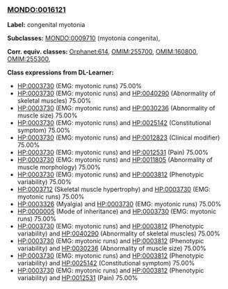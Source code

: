 
### [MONDO:0016121](http://purl.obolibrary.org/obo/MONDO_0016121)
**Label:** congenital myotonia

**Subclasses:** [MONDO:0009710](http://purl.obolibrary.org/obo/MONDO_0009710) (myotonia congenita), 

**Corr. equiv. classes:** [Orphanet:614](http://www.orpha.net/ORDO/Orphanet_614), [OMIM:255700](http://purl.obolibrary.org/obo/OMIM_255700), [OMIM:160800](http://purl.obolibrary.org/obo/OMIM_160800), [OMIM:255300](http://purl.obolibrary.org/obo/OMIM_255300), 

**Class expressions from DL-Learner:**

- [HP:0003730](http://purl.obolibrary.org/obo/HP_0003730) (EMG: myotonic runs) 75.00%
- [HP:0003730](http://purl.obolibrary.org/obo/HP_0003730) (EMG: myotonic runs) and [HP:0040290](http://purl.obolibrary.org/obo/HP_0040290) (Abnormality of skeletal muscles) 75.00%
- [HP:0003730](http://purl.obolibrary.org/obo/HP_0003730) (EMG: myotonic runs) and [HP:0030236](http://purl.obolibrary.org/obo/HP_0030236) (Abnormality of muscle size) 75.00%
- [HP:0003730](http://purl.obolibrary.org/obo/HP_0003730) (EMG: myotonic runs) and [HP:0025142](http://purl.obolibrary.org/obo/HP_0025142) (Constitutional symptom) 75.00%
- [HP:0003730](http://purl.obolibrary.org/obo/HP_0003730) (EMG: myotonic runs) and [HP:0012823](http://purl.obolibrary.org/obo/HP_0012823) (Clinical modifier) 75.00%
- [HP:0003730](http://purl.obolibrary.org/obo/HP_0003730) (EMG: myotonic runs) and [HP:0012531](http://purl.obolibrary.org/obo/HP_0012531) (Pain) 75.00%
- [HP:0003730](http://purl.obolibrary.org/obo/HP_0003730) (EMG: myotonic runs) and [HP:0011805](http://purl.obolibrary.org/obo/HP_0011805) (Abnormality of muscle morphology) 75.00%
- [HP:0003730](http://purl.obolibrary.org/obo/HP_0003730) (EMG: myotonic runs) and [HP:0003812](http://purl.obolibrary.org/obo/HP_0003812) (Phenotypic variability) 75.00%
- [HP:0003712](http://purl.obolibrary.org/obo/HP_0003712) (Skeletal muscle hypertrophy) and [HP:0003730](http://purl.obolibrary.org/obo/HP_0003730) (EMG: myotonic runs) 75.00%
- [HP:0003326](http://purl.obolibrary.org/obo/HP_0003326) (Myalgia) and [HP:0003730](http://purl.obolibrary.org/obo/HP_0003730) (EMG: myotonic runs) 75.00%
- [HP:0000005](http://purl.obolibrary.org/obo/HP_0000005) (Mode of inheritance) and [HP:0003730](http://purl.obolibrary.org/obo/HP_0003730) (EMG: myotonic runs) 75.00%
- [HP:0003730](http://purl.obolibrary.org/obo/HP_0003730) (EMG: myotonic runs) and [HP:0003812](http://purl.obolibrary.org/obo/HP_0003812) (Phenotypic variability) and [HP:0040290](http://purl.obolibrary.org/obo/HP_0040290) (Abnormality of skeletal muscles) 75.00%
- [HP:0003730](http://purl.obolibrary.org/obo/HP_0003730) (EMG: myotonic runs) and [HP:0003812](http://purl.obolibrary.org/obo/HP_0003812) (Phenotypic variability) and [HP:0030236](http://purl.obolibrary.org/obo/HP_0030236) (Abnormality of muscle size) 75.00%
- [HP:0003730](http://purl.obolibrary.org/obo/HP_0003730) (EMG: myotonic runs) and [HP:0003812](http://purl.obolibrary.org/obo/HP_0003812) (Phenotypic variability) and [HP:0025142](http://purl.obolibrary.org/obo/HP_0025142) (Constitutional symptom) 75.00%
- [HP:0003730](http://purl.obolibrary.org/obo/HP_0003730) (EMG: myotonic runs) and [HP:0003812](http://purl.obolibrary.org/obo/HP_0003812) (Phenotypic variability) and [HP:0012531](http://purl.obolibrary.org/obo/HP_0012531) (Pain) 75.00%


